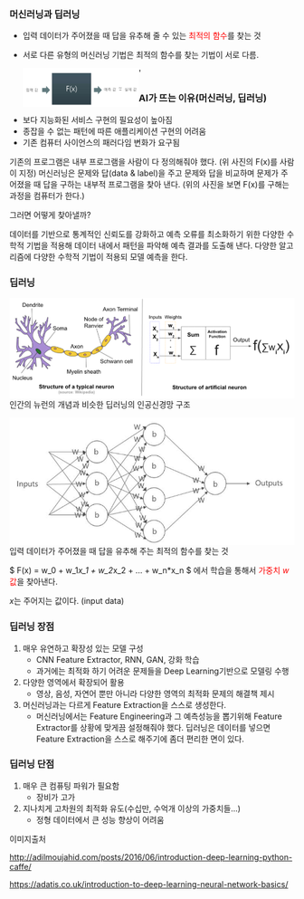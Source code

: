 ### 머신러닝과 딥러닝

- 입력 데이터가 주어졌을 때 답을 유추해 줄 수 있는 <font color='red'>최적의 함수</font>를 찾는 것

- 서로 다른 유형의 머신러닝 기법은 최적의 함수를 찾는 기법이 서로 다름.

  

  '<img src=".\src\IMG_KEEP_1634373998.jpg" alt="IMG_KEEP_1634373998" style="zoom:20%;" align="left"/>













### AI가 뜨는 이유(머신러닝, 딥러닝)

- 보다 지능화된 서비스 구현의 필요성이 높아짐
- 종잡을 수 없는 패턴에 따른 애플리케이션 구현의 어려움
- 기존 컴퓨터 사이언스의 패러다임 변화가 요구됨



기존의 프로그램은 내부 프로그램을 사람이 다 정의해줘야 했다. (위 사진의 F(x)를 사람이 지정)
머신러닝은 문제와 답(data & label)을 주고 문제와 답을 비교하며 문제가 주어졌을 때 답을 구하는 내부적 프로그램을 찾아 낸다. (위의 사진을 보면 F(x)를 구해는 과정을 컴퓨터가 한다.)

그러면 어떻게 찾아낼까?

데이터를 기반으로 통계적인 신뢰도를 강화하고 예측 오류를 최소화하기 위한 다양한 수학적 기법을 적용해 데이터 내에서 패턴을 파악해 예측 결과를 도출해 낸다.
다양한 알고리즘에 다양한 수학적 기법이 적용되 모델 예측을 한다.



### 딥러닝

<img src=".\src\image1.png" alt="image1.png" style="zoom:90%;" align="left"/>

인간의 뉴런의 개념과 비슷한 딥러닝의 인공신경망 구조





<img src=".\src\HughFreestone_clip_image012.jpg" alt="HughFreestone_clip_image012;" align="left"/>



입력 데이터가 주어졌을 때 답을 유추해 주는 최적의 함수를 찾는 것

$ F(x) = w_0 + w_1*x_1 + w_2*x_2 + ... + w_n*x_n $  에서 학습을 통해서 <font color='red'>가중치 $w$값</font>을 찾아낸다.

$x$는 주어지는 값이다. (input data)



### 딥러닝 장점

1. 매우 유연하고 확장성 있는 모델 구성
   - CNN Feature Extractor, RNN, GAN, 강화 학습
   - 과거에는 최적화 하기 어려운 문제들을 Deep Learning기반으로 모델링 수행
2. 다양한 영역에서 확장되어 활용
   - 영상, 음성, 자연어 뿐만 아니라 다양한 영역의 최적화 문제의 해결책 제시
3. 머신러닝과는 다르게 Feature Extraction을 스스로 생성한다.
   - 머신러닝에서는 Feature Engineering과 그 예측성능을 뽑기위해 Feature Extractor를 상황에 맞게끔 설정해줘야 했다. 딥러닝은 데이터를 넣으면 Feature Extraction을 스스로 해주기에 좀더 편리한 면이 있다.



### 딥러닝 단점

1. 매우 큰 컴퓨팅 파워가 필요함
   - 장비가 고가
2. 지나치게 고차원의 최적화 유도(수십만, 수억개 이상의 가중치들...)
   - 정형 데이터에서 큰 성능 향상이 어려움
























이미지출처

http://adilmoujahid.com/posts/2016/06/introduction-deep-learning-python-caffe/

https://adatis.co.uk/introduction-to-deep-learning-neural-network-basics/
